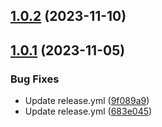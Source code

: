 ## [1.0.2](https://github.com/TyArndt/Test/compare/v1.0.1...v1.0.2) (2023-11-10)



## [1.0.1](https://github.com/TyArndt/Test/compare/683e045a39d2ab3e346681ad71e1f3cb2565cf0a...v1.0.1) (2023-11-05)


### Bug Fixes

* Update release.yml ([9f089a9](https://github.com/TyArndt/Test/commit/9f089a93c1d4f66041968c899e03b5dd6b14e33b))
* Update release.yml ([683e045](https://github.com/TyArndt/Test/commit/683e045a39d2ab3e346681ad71e1f3cb2565cf0a))



